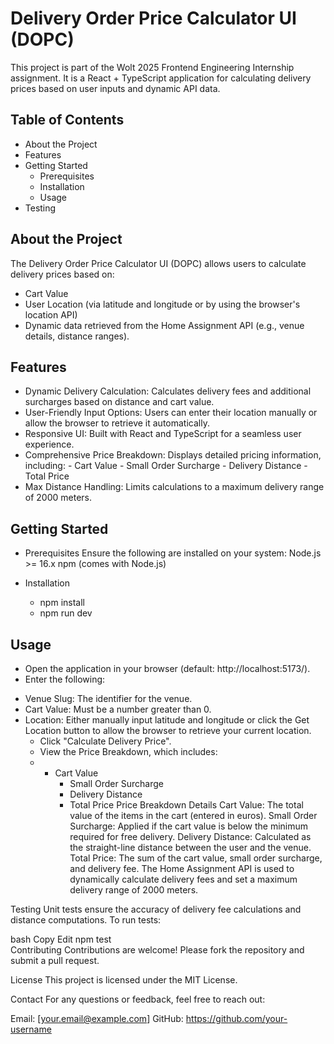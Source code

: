 # Delivery Order Price Calculator UI (DOPC)

This project is part of the Wolt 2025 Frontend Engineering Internship assignment. It is a React + TypeScript application for calculating delivery prices based on user inputs and dynamic API data.

## Table of Contents

 * About the Project
 * Features
 * Getting Started
   - Prerequisites
   - Installation
   - Usage
 * Testing
 
## About the Project
The Delivery Order Price Calculator UI (DOPC) allows users to calculate delivery prices based on:

- Cart Value
- User Location (via latitude and longitude or by using the browser's location API)
- Dynamic data retrieved from the Home Assignment API (e.g., venue details, distance ranges).

## Features
 - Dynamic Delivery Calculation: Calculates delivery fees and additional surcharges based on distance and cart value.
 - User-Friendly Input Options: Users can enter their location manually or allow the browser to retrieve it automatically.
 - Responsive UI: Built with React and TypeScript for a seamless user experience.
 - Comprehensive Price Breakdown: Displays detailed pricing information, including:
       - Cart Value
       - Small Order Surcharge
       - Delivery Distance
       - Total Price
  - Max Distance Handling: Limits calculations to a maximum delivery range of 2000 meters.

## Getting Started
- Prerequisites
Ensure the following are installed on your system:
   Node.js >= 16.x
   npm (comes with Node.js)

- Installation
    - npm install  
    - npm run dev  

## Usage
  - Open the application in your browser (default: http://localhost:5173/).
  - Enter the following:
   * Venue Slug: The identifier for the venue.
   * Cart Value: Must be a number greater than 0.
   * Location: Either manually input latitude and longitude or click the Get Location button to allow the browser to retrieve your current location.
     * Click "Calculate Delivery Price".
     * View the Price Breakdown, which includes:
     * - Cart Value
           - Small Order Surcharge
           - Delivery Distance
           - Total Price
Price Breakdown Details
Cart Value: The total value of the items in the cart (entered in euros).
Small Order Surcharge: Applied if the cart value is below the minimum required for free delivery.
Delivery Distance: Calculated as the straight-line distance between the user and the venue.
Total Price: The sum of the cart value, small order surcharge, and delivery fee.
The Home Assignment API is used to dynamically calculate delivery fees and set a maximum delivery range of 2000 meters.

Testing
Unit tests ensure the accuracy of delivery fee calculations and distance computations. To run tests:

bash
Copy
Edit
npm test  
Contributing
Contributions are welcome! Please fork the repository and submit a pull request.

License
This project is licensed under the MIT License.

Contact
For any questions or feedback, feel free to reach out:

Email: [your.email@example.com]
GitHub: https://github.com/your-username
